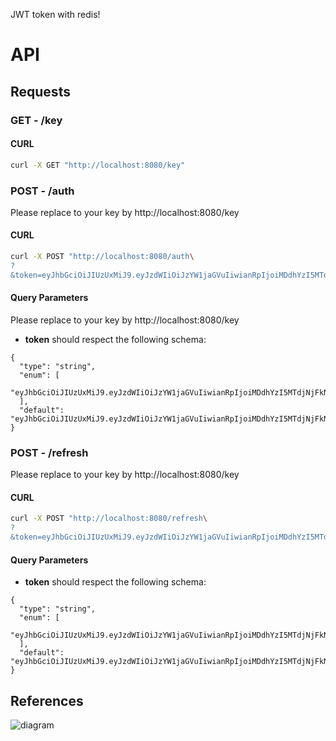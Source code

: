 JWT token with redis!

# API

## Requests

### **GET** - /key

#### CURL

```sh
curl -X GET "http://localhost:8080/key"
```

### **POST** - /auth
Please replace to your key by http://localhost:8080/key
#### CURL 



```sh
curl -X POST "http://localhost:8080/auth\
?
&token=eyJhbGciOiJIUzUxMiJ9.eyJzdWIiOiJzYW1jaGVuIiwianRpIjoiMDdhYzI5MTdjNjFkNGIzNzhhMjRhMjU5NDBmMGI2M2YifQ.HPz9zyDcLyUneinwN0K2EdHsGSP2IImAyASqHI2XkzRojlhe4Gu2MrckWeBulIj5rVeilY7GbuOZoaoOXv07ag"
```

#### Query Parameters
Please replace to your key by http://localhost:8080/key
- **token** should respect the following schema:

```
{
  "type": "string",
  "enum": [
    "eyJhbGciOiJIUzUxMiJ9.eyJzdWIiOiJzYW1jaGVuIiwianRpIjoiMDdhYzI5MTdjNjFkNGIzNzhhMjRhMjU5NDBmMGI2M2YifQ.HPz9zyDcLyUneinwN0K2EdHsGSP2IImAyASqHI2XkzRojlhe4Gu2MrckWeBulIj5rVeilY7GbuOZoaoOXv07ag"
  ],
  "default": "eyJhbGciOiJIUzUxMiJ9.eyJzdWIiOiJzYW1jaGVuIiwianRpIjoiMDdhYzI5MTdjNjFkNGIzNzhhMjRhMjU5NDBmMGI2M2YifQ.HPz9zyDcLyUneinwN0K2EdHsGSP2IImAyASqHI2XkzRojlhe4Gu2MrckWeBulIj5rVeilY7GbuOZoaoOXv07ag"
}
```

### **POST** - /refresh
Please replace to your key by http://localhost:8080/key
#### CURL

```sh
curl -X POST "http://localhost:8080/refresh\
?
&token=eyJhbGciOiJIUzUxMiJ9.eyJzdWIiOiJzYW1jaGVuIiwianRpIjoiMDdhYzI5MTdjNjFkNGIzNzhhMjRhMjU5NDBmMGI2M2YifQ.HPz9zyDcLyUneinwN0K2EdHsGSP2IImAyASqHI2XkzRojlhe4Gu2MrckWeBulIj5rVeilY7GbuOZoaoOXv07ag"
```

#### Query Parameters

- **token** should respect the following schema:

```
{
  "type": "string",
  "enum": [
    "eyJhbGciOiJIUzUxMiJ9.eyJzdWIiOiJzYW1jaGVuIiwianRpIjoiMDdhYzI5MTdjNjFkNGIzNzhhMjRhMjU5NDBmMGI2M2YifQ.HPz9zyDcLyUneinwN0K2EdHsGSP2IImAyASqHI2XkzRojlhe4Gu2MrckWeBulIj5rVeilY7GbuOZoaoOXv07ag"
  ],
  "default": "eyJhbGciOiJIUzUxMiJ9.eyJzdWIiOiJzYW1jaGVuIiwianRpIjoiMDdhYzI5MTdjNjFkNGIzNzhhMjRhMjU5NDBmMGI2M2YifQ.HPz9zyDcLyUneinwN0K2EdHsGSP2IImAyASqHI2XkzRojlhe4Gu2MrckWeBulIj5rVeilY7GbuOZoaoOXv07ag"
}
```

## References



![diagram](http://7xir7h.com1.z0.glb.clouddn.com/jwt-diagram.png)